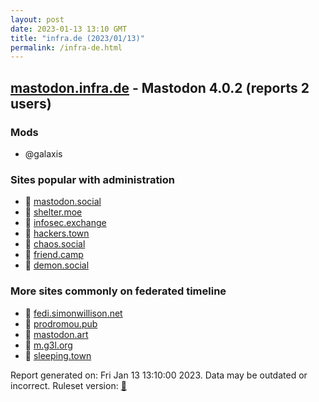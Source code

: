 ```yaml
---
layout: post
date: 2023-01-13 13:10 GMT
title: "infra.de (2023/01/13)"
permalink: /infra-de.html
---
```


## [mastodon.infra.de](https://mastodon.infra.de) - Mastodon 4.0.2 (reports 2 users)

### Mods
 * @galaxis

### Sites popular with administration

* 🐘 [mastodon.social](/mastodon-social.html)
* 🐘 [shelter.moe](/shelter-moe.html)
* 🐘 [infosec.exchange](/infosec-exchange.html)
* 🐘 [hackers.town](/hackers-town.html)
* 🐘 [chaos.social](/chaos-social.html)
* 🐘 [friend.camp](/friend-camp.html)
* 🐘 [demon.social](/demon-social.html)

### More sites commonly on federated timeline

* 🐘 [fedi.simonwillison.net](/fedi-simonwillison-net.html)
* 🐘 [prodromou.pub](/prodromou-pub.html)
* 🐘 [mastodon.art](/mastodon-art.html)
* 🐘 [m.g3l.org](/m-g3l-org.html)
* 🐘 [sleeping.town](/sleeping-town.html)

Report generated on: Fri Jan 13 13:10:00 2023. Data may be outdated or incorrect.
Ruleset version: [🧁](/version-cupcake)
